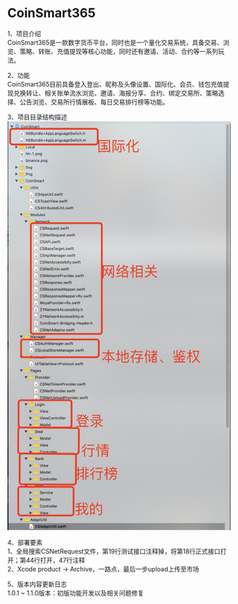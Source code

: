 # CoinSmart365

1、项目介绍  
CoinSmart365是一款数字货币平台，同时也是一个量化交易系统，具备交易、浏览、策略、转账、充值提现等核心功能，同时还有邀请、活动、合约等一系列玩法。

2、功能  
CoinSmart365目前具备登入登出、昵称及头像设置、国际化、会员、钱包充值提现兑换转让、相关账单流水浏览、邀请、海报分享、合约、绑定交易所、策略选择、公告浏览、交易所行情展板、每日交易排行榜等功能。

3、项目目录结构描述  
![Image text](https://raw.githubusercontent.com/ffprint/CoinSmart365/master/images/WechatIMG.png)

4、部署要素  
1、全局搜索CSNetRequest文件，第19行测试接口注释掉，将第18行正式接口打开；第44行打开，47行注释  
2、Xcode  product -> Archive，一路点，最后一步upload上传至市场

5、版本内容更新日志  
1.0.1 ~ 1.1.0版本：初版功能开发以及相关问题修复


